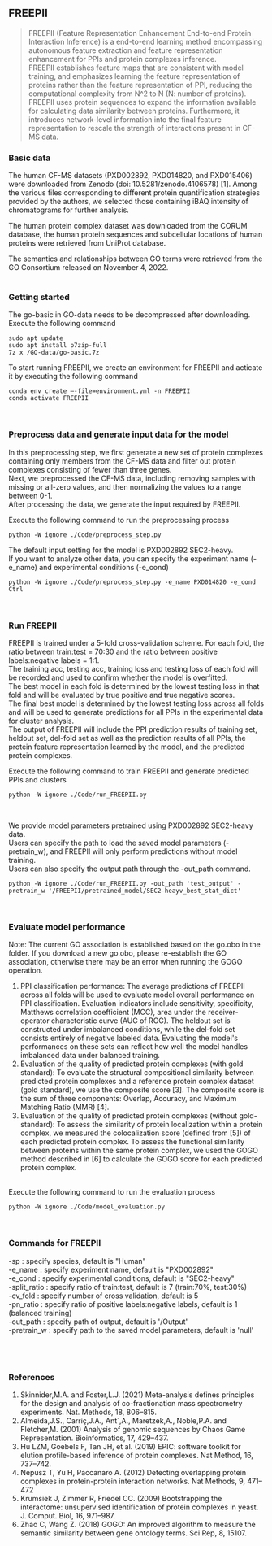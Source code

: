 ## FREEPII <br />
> FREEPII (Feature Representation Enhancement End-to-end Protein Interaction Inference) is a end-to-end learning method encompassing autonomous feature extraction and feature representation enhancement for PPIs and protein complexes inference. <br />
> FREEPII establishes feature maps that are consistent with model training, and emphasizes learning the feature representation of proteins rather than the feature representation of PPI, reducing the computational complexity from N^2 to N (N: number of proteins). <br />
> FREEPII uses protein sequences to expand the information available for calculating data similarity between proteins. Furthermore, it introduces network-level information into the final feature representation to rescale the strength of interactions present in CF-MS data.

### Basic data
The human CF-MS datasets (PXD002892, PXD014820, and PXD015406) were downloaded from Zenodo (doi: 10.5281/zenodo.4106578) [1]. Among the various files corresponding to different protein quantification strategies provided by the authors, we selected those containing iBAQ intensity of chromatograms for further analysis. <br /> 

The human protein complex dataset was downloaded from the CORUM database, the human protein sequences and subcellular locations of human proteins were retrieved from UniProt database. <br />

The semantics and relationships between GO terms were retrieved from the GO Consortium released on November 4, 2022. <br /><br />

### Getting started
The go-basic in GO-data needs to be decompressed after downloading. Execute the following command
```
sudo apt update
sudo apt install p7zip-full
7z x /GO-data/go-basic.7z
```

To start running FREEPII, we create an environment for FREEPII and acticate it by executing the following command
```
conda env create –-file=environment.yml -n FREEPII
conda activate FREEPII
```
<br />

### Preprocess data and generate input data for the model
In this preprocessing step, we first generate a new set of protein complexes containing only members from the CF-MS data and filter out protein complexes consisting of fewer than three genes.
<br />
Next, we preprocessed the CF-MS data, including removing samples with missing or all-zero values, and then normalizing the values ​​to a range between 0-1.<br />
After processing the data, we generate the input required by FREEPII.

Execute the following command to run the preprocessing process
```
python -W ignore ./Code/preprocess_step.py
```


The default input setting for the model is PXD002892 SEC2-heavy. <br />
If you want to analyze other data, you can specify the experiment name (-e_name) and experimental conditions (-e_cond)
```
python -W ignore ./Code/preprocess_step.py -e_name PXD014820 -e_cond Ctrl
```
<br />

### Run FREEPII
FREEPII is trained under a 5-fold cross-validation scheme. For each fold, the ratio between train:test = 70:30 and the ratio between positive labels:negative labels = 1:1. <br />
The training acc, testing acc, training loss and testing loss of each fold will be recorded and used to confirm whether the model is overfitted. <br />
The best model in each fold is determined by the lowest testing loss in that fold and will be evaluated by true positive and true negative scores. <br />
The final best model is determined by the lowest testing loss across all folds and will be used to generate predictions for all PPIs in the experimental data for cluster analysis. <br />
The output of FREEPII will include the PPI prediction results of training set, heldout set, del-fold set as well as the prediction results of all PPIs, the protein feature representation learned by the model, and the predicted protein complexes.
<br />

Execute the following command to train FREEPII and generate predicted PPIs and clusters
```
python -W ignore ./Code/run_FREEPII.py
```
<br />

We provide model parameters pretrained using PXD002892 SEC2-heavy data. <br />
Users can specify the path to load the saved model parameters (-pretrain_w), and FREEPII will only perform predictions without model training.  <br />
Users can also specify the output path through the -out_path command.

```
python -W ignore ./Code/run_FREEPII.py -out_path 'test_output' -pretrain_w '/FREEPII/pretrained_model/SEC2-heayv_best_stat_dict'
```

<br />

### Evaluate model performance
Note: The current GO association is established based on the go.obo in the folder. If you download a new go.obo, please re-establish the GO association, otherwise there may be an error when running the GOGO operation. <br />
1. PPI classification performance: The average predictions of FREEPII across all folds will be used to evaluate model overall performance on PPI classification. Evaluation indicators include sensitivity, specificity, Matthews correlation coefficient (MCC), area under the receiver-operator characteristic curve (AUC of ROC). The heldout set is constructed under imbalanced conditions, while the del-fold set consists entirely of negative labeled data. Evaluating the model's performances on these sets can reflect how well the model handles imbalanced data under balanced training.
2. Evaluation of the quality of predicted protein complexes (with gold standard): To evaluate the structural compositional similarity between predicted protein complexes and a reference protein complex dataset (gold standard), we use the composite score [3]. The composite score is the sum of three components: Overlap, Accuracy, and Maximum Matching Ratio (MMR) [4].
4. Evaluation of the quality of predicted protein complexes (without gold-standard): To assess the similarity of protein localization within a protein complex, we measured the colocalization score (defined from [5]) of each predicted protein complex. To assess the functional similarity between proteins within the same protein complex, we used the GOGO method described in [6] to calculate the GOGO score for each predicted protein complex.
<br />
Execute the following command to run the evaluation process

```
python -W ignore ./Code/model_evaluation.py
```

<br />


### Commands for FREEPII
-sp          : specify species, default is "Human" <br />
-e_name      : specify experiment name, default is "PXD002892" <br />
-e_cond      : specify experimental conditions, default is "SEC2-heavy" <br />
-split_ratio : specify ratio of train:test, default is 7 (train:70%, test:30%) <br />
-cv_fold     : specify number of cross validation, default is 5 <br />
-pn_ratio    : specify ratio of positive labels:negative labels, default is 1 (balanced training) <br />
-out_path    : specify path of output, default is '/Output' <br />
-pretrain_w  : specify path to the saved model parameters, default is 'null' <br />
<br />
<br />
<br />



### References
1. Skinnider,M.A. and Foster,L.J. (2021) Meta-analysis defines principles for the design and analysis of co-fractionation mass spectrometry experiments. Nat. Methods, 18, 806–815.
2. Almeida,J.S., Carriç,J.A., Ant´,A., Maretzek,A., Noble,P.A. and Fletcher,M. (2001) Analysis of genomic sequences by Chaos Game Representation. Bioinformatics, 17, 429–437.
3. Hu LZM, Goebels F, Tan JH, et al. (2019) EPIC: software toolkit for elution profile-based inference of protein complexes. Nat Method, 16, 737–742.
4. Nepusz T, Yu H, Paccanaro A. (2012) Detecting overlapping protein complexes in protein-protein interaction networks. Nat Methods, 9, 471–472
5. Krumsiek J, Zimmer R, Friedel CC. (2009) Bootstrapping the interactome: unsupervised identification of protein complexes in yeast. J. Comput. Biol, 16, 971–987.
6. Zhao C, Wang Z. (2018) GOGO: An improved algorithm to measure the semantic similarity between gene ontology terms. Sci Rep, 8, 15107.
<br />
